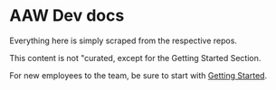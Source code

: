 # AAW Dev docs

Everything here is simply scraped from the respective repos.

This content is not "curated, except for the Getting Started Section.

For new employees to the team, be sure to start with
[Getting Started](getting-started/).
